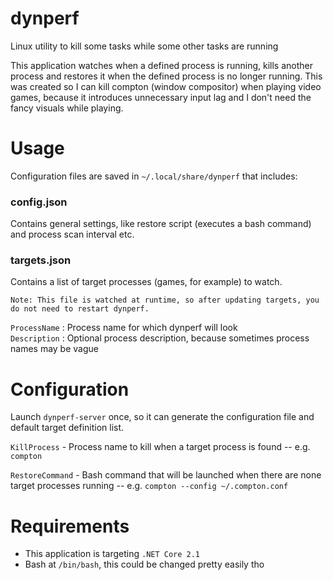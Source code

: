 # dynperf
Linux utility to kill some tasks while some other tasks are running

This application watches when a defined process is running, kills another process and restores it when the defined process is no longer running.
This was created so I can kill compton (window compositor) when playing video games, because it introduces unnecessary input lag and I don't need the fancy visuals while playing.

# Usage
Configuration files are saved in `~/.local/share/dynperf` that includes:
### config.json
Contains general settings, like restore script (executes a bash command) and process scan interval etc.
    
### targets.json
Contains a list of target processes (games, for example) to watch.    

``Note: This file is watched at runtime, so after updating targets, you do not need to restart dynperf.``

`ProcessName` : Process name for which dynperf will look    
`Description` : Optional process description, because sometimes process names may be vague

# Configuration
Launch `dynperf-server` once, so it can generate the configuration file and default target definition list.

`KillProcess` - Process name to kill when a target process is found -- e.g. `compton`

`RestoreCommand` - Bash command that will be launched when there are none target processes running -- e.g. `compton --config ~/.compton.conf`

# Requirements
- This application is targeting `.NET Core 2.1`
- Bash at `/bin/bash`, this could be changed pretty easily tho
